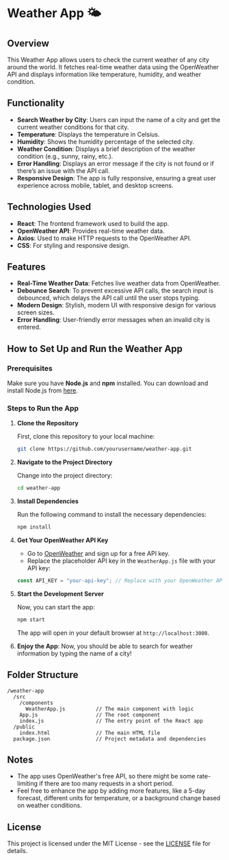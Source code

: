 # Weather App 🌤️

## Overview

This Weather App allows users to check the current weather of any city around the world. It fetches real-time weather data using the OpenWeather API and displays information like temperature, humidity, and weather condition.

## Functionality

- **Search Weather by City**: Users can input the name of a city and get the current weather conditions for that city.
- **Temperature**: Displays the temperature in Celsius.
- **Humidity**: Shows the humidity percentage of the selected city.
- **Weather Condition**: Displays a brief description of the weather condition (e.g., sunny, rainy, etc.).
- **Error Handling**: Displays an error message if the city is not found or if there’s an issue with the API call.
- **Responsive Design**: The app is fully responsive, ensuring a great user experience across mobile, tablet, and desktop screens.

## Technologies Used

- **React**: The frontend framework used to build the app.
- **OpenWeather API**: Provides real-time weather data.
- **Axios**: Used to make HTTP requests to the OpenWeather API.
- **CSS**: For styling and responsive design.

## Features

- **Real-Time Weather Data**: Fetches live weather data from OpenWeather.
- **Debounce Search**: To prevent excessive API calls, the search input is debounced, which delays the API call until the user stops typing.
- **Modern Design**: Stylish, modern UI with responsive design for various screen sizes.
- **Error Handling**: User-friendly error messages when an invalid city is entered.

## How to Set Up and Run the Weather App

### Prerequisites

Make sure you have **Node.js** and **npm** installed. You can download and install Node.js from [here](https://nodejs.org/).

### Steps to Run the App

1. **Clone the Repository**
   
   First, clone this repository to your local machine:
   ```bash
   git clone https://github.com/yourusername/weather-app.git
   ```

2. **Navigate to the Project Directory**
   
   Change into the project directory:
   ```bash
   cd weather-app
   ```

3. **Install Dependencies**
   
   Run the following command to install the necessary dependencies:
   ```bash
   npm install
   ```

4. **Get Your OpenWeather API Key**
   
   - Go to [OpenWeather](https://openweathermap.org/api) and sign up for a free API key.
   - Replace the placeholder API key in the `WeatherApp.js` file with your API key:
   ```javascript
   const API_KEY = "your-api-key"; // Replace with your OpenWeather API key
   ```

5. **Start the Development Server**
   
   Now, you can start the app:
   ```bash
   npm start
   ```

   The app will open in your default browser at `http://localhost:3000`.

6. **Enjoy the App**: Now, you should be able to search for weather information by typing the name of a city!

## Folder Structure

```
/weather-app
  /src
    /components
      WeatherApp.js          // The main component with logic
    App.js                   // The root component
    index.js                 // The entry point of the React app
  /public
    index.html               // The main HTML file
  package.json               // Project metadata and dependencies
```

## Notes

- The app uses OpenWeather's free API, so there might be some rate-limiting if there are too many requests in a short period.
- Feel free to enhance the app by adding more features, like a 5-day forecast, different units for temperature, or a background change based on weather conditions.

## License

This project is licensed under the MIT License - see the [LICENSE](LICENSE) file for details.
